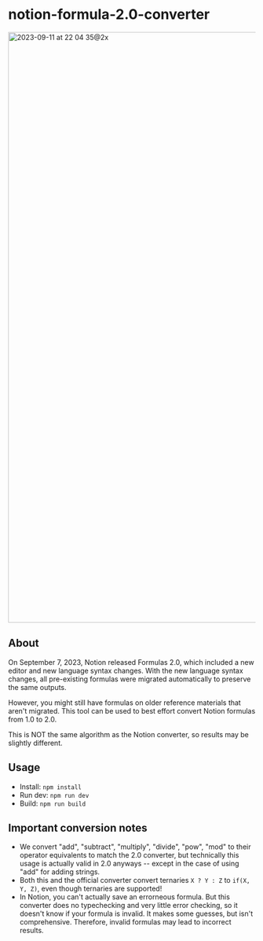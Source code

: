 # notion-formula-2.0-converter

<img width="1201" alt="2023-09-11 at 22 04 35@2x" src="https://github.com/wustep/notion-formula-2.0-converter/assets/6259534/4e024827-315e-4d62-9ded-ce284af4789d">

## About
On September 7, 2023, Notion released Formulas 2.0, which included a new editor and new language syntax changes. With the new language syntax changes, all pre-existing formulas were migrated automatically to preserve the same outputs.

However, you might still have formulas on older reference materials that aren't migrated. This tool can be used to best effort convert Notion formulas from 1.0 to 2.0.

This is NOT the same algorithm as the Notion converter, so results may be slightly different.

## Usage
- Install: `npm install`
- Run dev: `npm run dev`
- Build: `npm run build`

## Important conversion notes

- We convert "add", "subtract", "multiply", "divide", "pow", "mod" to their operator equivalents to match the 2.0 converter, but technically this usage is actually valid in 2.0 anyways -- except in the case of using "add" for adding strings.
- Both this and the official converter convert ternaries `X ? Y : Z` to `if(X, Y, Z)`, even though ternaries are supported!
- In Notion, you can't actually save an errorneous formula. But this converter does no typechecking and very little error checking, so it doesn't know if your formula is invalid. It makes some guesses, but isn't comprehensive. Therefore, invalid formulas may lead to incorrect results. 
